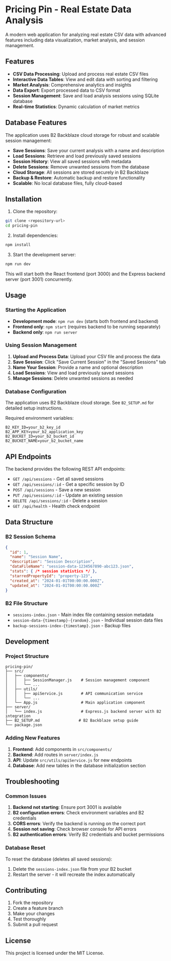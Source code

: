 # Pricing Pin - Real Estate Data Analysis

A modern web application for analyzing real estate CSV data with advanced features including data visualization, market analysis, and session management.

## Features

- **CSV Data Processing**: Upload and process real estate CSV files
- **Interactive Data Tables**: View and edit data with sorting and filtering
- **Market Analysis**: Comprehensive analytics and insights
- **Data Export**: Export processed data to CSV format
- **Session Management**: Save and load analysis sessions using SQLite database
- **Real-time Statistics**: Dynamic calculation of market metrics

## Database Features

The application uses B2 Backblaze cloud storage for robust and scalable session management:

- **Save Sessions**: Save your current analysis with a name and description
- **Load Sessions**: Retrieve and load previously saved sessions
- **Session History**: View all saved sessions with metadata
- **Delete Sessions**: Remove unwanted sessions from the database
- **Cloud Storage**: All sessions are stored securely in B2 Backblaze
- **Backup & Restore**: Automatic backup and restore functionality
- **Scalable**: No local database files, fully cloud-based

## Installation

1. Clone the repository:
```bash
git clone <repository-url>
cd pricing-pin
```

2. Install dependencies:
```bash
npm install
```

3. Start the development server:
```bash
npm run dev
```

This will start both the React frontend (port 3000) and the Express backend server (port 3001) concurrently.

## Usage

### Starting the Application

- **Development mode**: `npm run dev` (starts both frontend and backend)
- **Frontend only**: `npm start` (requires backend to be running separately)
- **Backend only**: `npm run server`

### Using Session Management

1. **Upload and Process Data**: Upload your CSV file and process the data
2. **Save Session**: Click "Save Current Session" in the "Saved Sessions" tab
3. **Name Your Session**: Provide a name and optional description
4. **Load Sessions**: View and load previously saved sessions
5. **Manage Sessions**: Delete unwanted sessions as needed

### Database Configuration

The application uses B2 Backblaze cloud storage. See `B2_SETUP.md` for detailed setup instructions.

Required environment variables:
```env
B2_KEY_ID=your_b2_key_id
B2_APP_KEY=your_b2_application_key
B2_BUCKET_ID=your_b2_bucket_id
B2_BUCKET_NAME=your_b2_bucket_name
```

## API Endpoints

The backend provides the following REST API endpoints:

- `GET /api/sessions` - Get all saved sessions
- `GET /api/sessions/:id` - Get a specific session by ID
- `POST /api/sessions` - Save a new session
- `PUT /api/sessions/:id` - Update an existing session
- `DELETE /api/sessions/:id` - Delete a session
- `GET /api/health` - Health check endpoint

## Data Structure

### B2 Session Schema

```json
{
  "id": 1,
  "name": "Session Name",
  "description": "Session Description",
  "dataFileName": "session-data-1234567890-abc123.json",
  "stats": { /* session statistics */ },
  "starredPropertyId": "property-123",
  "created_at": "2024-01-01T00:00:00.000Z",
  "updated_at": "2024-01-01T00:00:00.000Z"
}
```

### B2 File Structure

- `sessions-index.json` - Main index file containing session metadata
- `session-data-{timestamp}-{random}.json` - Individual session data files
- `backup-sessions-index-{timestamp}.json` - Backup files

## Development

### Project Structure

```
pricing-pin/
├── src/
│   ├── components/
│   │   ├── SessionManager.js    # Session management component
│   │   └── ...
│   ├── utils/
│   │   ├── apiService.js        # API communication service
│   │   └── ...
│   └── App.js                   # Main application component
├── server/
│   └── index.js                 # Express.js backend server with B2 integration
├── B2_SETUP.md                 # B2 Backblaze setup guide
└── package.json
```

### Adding New Features

1. **Frontend**: Add components in `src/components/`
2. **Backend**: Add routes in `server/index.js`
3. **API**: Update `src/utils/apiService.js` for new endpoints
4. **Database**: Add new tables in the database initialization section

## Troubleshooting

### Common Issues

1. **Backend not starting**: Ensure port 3001 is available
2. **B2 configuration errors**: Check environment variables and B2 credentials
3. **CORS errors**: Verify the backend is running on the correct port
4. **Session not saving**: Check browser console for API errors
5. **B2 authentication errors**: Verify B2 credentials and bucket permissions

### Database Reset

To reset the database (deletes all saved sessions):
1. Delete the `sessions-index.json` file from your B2 bucket
2. Restart the server - it will recreate the index automatically

## Contributing

1. Fork the repository
2. Create a feature branch
3. Make your changes
4. Test thoroughly
5. Submit a pull request

## License

This project is licensed under the MIT License. 